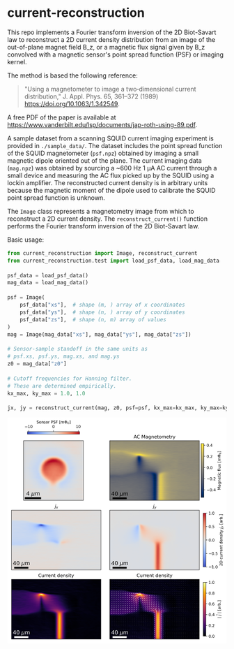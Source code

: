 # current-reconstruction

This repo implements a Fourier transform inversion of the 2D Biot-Savart law to reconstruct a 2D current density distribution from an image of the out-of-plane magnet field B_z, or a magnetic flux signal given by B_z convolved with a magnetic
sensor's point spread function (PSF) or imaging kernel.

The method is based the following reference:
> "Using a magnetometer to image a two‐dimensional current distribution,"
> J. Appl. Phys. 65, 361–372 (1989) https://doi.org/10.1063/1.342549.

A free PDF of the paper is available at
https://www.vanderbilt.edu/lsp/documents/jap-roth-using-89.pdf.

A sample dataset from a scanning SQUID current imaging experiment is provided in `./sample_data/`. The dataset includes the point spread function of the SQUID magnetometer (`psf.npz`) obtained by imaging a small magnetic dipole oriented out of the plane. The current imaging data (`mag.npz`) was obtained by sourcing a ~600 Hz 1 µA AC current through a small device and measuring the AC flux picked up by the SQUID using a lockin amplifier. The reconstructed current density is in arbitrary units because the magnetic moment of the dipole used to calibrate the SQUID point spread function is unknown.

The `Image` class represents a magnetometry image from which to reconstruct a 2D current density. The `reconstruct_current()` function performs the Fourier transform inversion of the 2D Biot-Savart law. 

Basic usage:

```python
from current_reconstruction import Image, reconstruct_current
from current_reconstruction.test import load_psf_data, load_mag_data

psf_data = load_psf_data()
mag_data = load_mag_data()

psf = Image(
    psf_data["xs"],  # shape (m, ) array of x coordinates
    psf_data["ys"],  # shape (n, ) array of y coordinates
    psf_data["zs"],  # shape (n, m) array of values
)
mag = Image(mag_data["xs"], mag_data["ys"], mag_data["zs"])

# Sensor-sample standoff in the same units as
# psf.xs, psf.ys, mag.xs, and mag.ys
z0 = mag_data["z0"]

# Cutoff frequencies for Hanning filter.
# These are determined empirically.
kx_max, ky_max = 1.0, 1.0

jx, jy = reconstruct_current(mag, z0, psf=psf, kx_max=kx_max, ky_max=ky_max)
```

![Image](./sample_data/current_reconstruction.png)